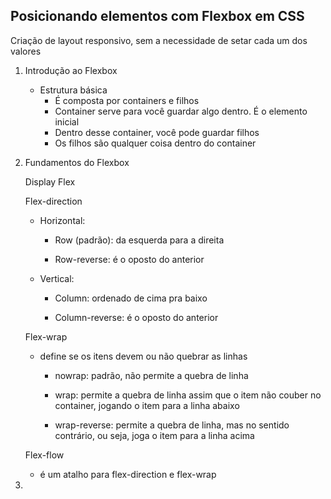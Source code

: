 ## Posicionando elementos com Flexbox em CSS

Criação de layout responsivo, sem a necessidade de setar cada um dos valores 

1. Introdução ao Flexbox

   - Estrutura básica
     - É composta por containers e filhos 
     - Container serve para você guardar algo dentro. É o elemento inicial
     - Dentro desse container, você pode guardar filhos 
     - Os filhos são qualquer coisa dentro do container 

2. Fundamentos do Flexbox

   Display Flex

   Flex-direction

   - Horizontal:

     - Row (padrão): da esquerda para a direita

     - Row-reverse: é o oposto do anterior

   - Vertical:

     - Column: ordenado de cima pra baixo

     - Column-reverse: é o oposto do anterior

   Flex-wrap

   - define se os itens devem ou não quebrar as linhas

     - nowrap: padrão, não permite a quebra de linha 

     - wrap: permite a quebra de linha assim que o item não couber no container, jogando o item para a linha abaixo
     - wrap-reverse: permite a quebra de linha, mas no sentido contrário, ou seja, joga o item para a linha acima

   Flex-flow

   - é um atalho para flex-direction e flex-wrap

3. 







